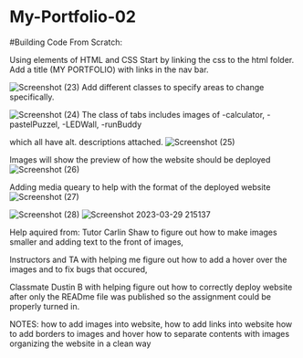# My-Portfolio-02

#Building Code From Scratch:

Using elements of HTML and CSS
Start by linking the css to the html folder. 
Add a title (MY PORTFOLIO) with links in the nav bar.

![Screenshot (23)](https://user-images.githubusercontent.com/125934804/231968100-0f670d05-68e4-4836-8de6-bf210e3a71cb.png)
Add different classes to specify areas to change specifically. 

![Screenshot (24)](https://user-images.githubusercontent.com/125934804/231968323-abbd9b45-5e89-423d-ad46-8407d920df58.png)
The class of tabs includes images of -calculator, -pastelPuzzel, -LEDWall, -runBuddy

which all have alt. descriptions attached.
![Screenshot (25)](https://user-images.githubusercontent.com/125934804/231968355-451fad10-6ebf-4b22-9ebb-42143d5f6793.png)

Images will show the preview of how the website should be deployed
![Screenshot (26)](https://user-images.githubusercontent.com/125934804/231968367-ee655f38-762d-406b-bc91-2a47b2afeeaa.png)

Adding media queary to help with the format of the deployed website
![Screenshot (27)](https://user-images.githubusercontent.com/125934804/231968374-8c9b7002-1e58-4163-afc7-2b972a0ec2e7.png)

![Screenshot (28)](https://user-images.githubusercontent.com/125934804/231968380-012d9a6b-bda5-4e95-9664-ead7a81dca9c.png)
![Screenshot 2023-03-29 215137](https://user-images.githubusercontent.com/125934804/231968387-0b74f284-2639-4321-997c-012debb7d096.png)

Help aquired from: Tutor Carlin Shaw to figure out how to make images smaller and adding text to the front of images, 

Instructors and TA with helping me figure out how to add a hover over the images and to fix bugs that occured,

Classmate Dustin B with helping figure out how to correctly deploy website after only the READme file was published so the assignment could be properly turned in. 

NOTES: how to add images into website,
       how to add links into website
       how to add borders to images and hover
       how to separate contents with images
       organizing the website in a clean way

